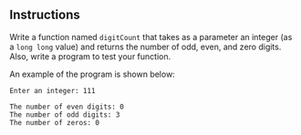 ## Instructions
Write a function named `digitCount` that takes as a parameter an integer (as a `long long` value) and returns the number of odd, even, and zero digits. Also, write a program to test your function.

An example of the program is shown below:
```text
Enter an integer: 111

The number of even digits: 0
The number of odd digits: 3
The number of zeros: 0
```